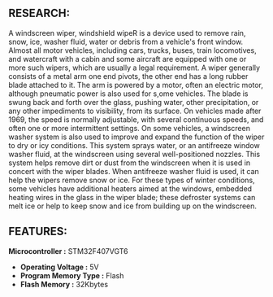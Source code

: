 ## RESEARCH:
A windscreen wiper, windshield wipeR is a device used to remove rain, snow, ice, washer fluid, water or debris from a vehicle's front window. Almost all motor vehicles, including cars, trucks, buses, train locomotives, and watercraft with a cabin and some aircraft are equipped with one or more such wipers, which are usually a legal requirement.
        A wiper generally consists of a metal arm one end pivots, the other end has a long rubber blade attached to it. The arm is powered by a motor, often an electric motor, although pneumatic power is also used for s,ome vehicles. The blade is swung back and forth over the glass, pushing water, other precipitation, or any other impediments to visibility, from its surface. On vehicles made after 1969, the speed is normally adjustable, with several continuous speeds, and often one or more intermittent settings.
         On some vehicles, a windscreen washer system is also used to improve and expand the function of the wiper to dry or icy conditions. This system sprays water, or an antifreeze window washer fluid, at the windscreen using several well-positioned nozzles. This system helps remove dirt or dust from the windscreen when it is used in concert with the wiper blades. When antifreeze washer fluid is used, it can help the wipers remove snow or ice. For these types of winter conditions, some vehicles have additional heaters aimed at the windows, embedded heating wires in the glass in the wiper blade; these defroster systems can melt ice or help to keep snow and ice from building up on the windscreen.
## FEATURES:
**Microcontroller       :** STM32F407VGT6
- **Operating Voltage   :** 5V
- **Program Memory Type :** Flash
- **Flash Memory        :** 32Kbytes
